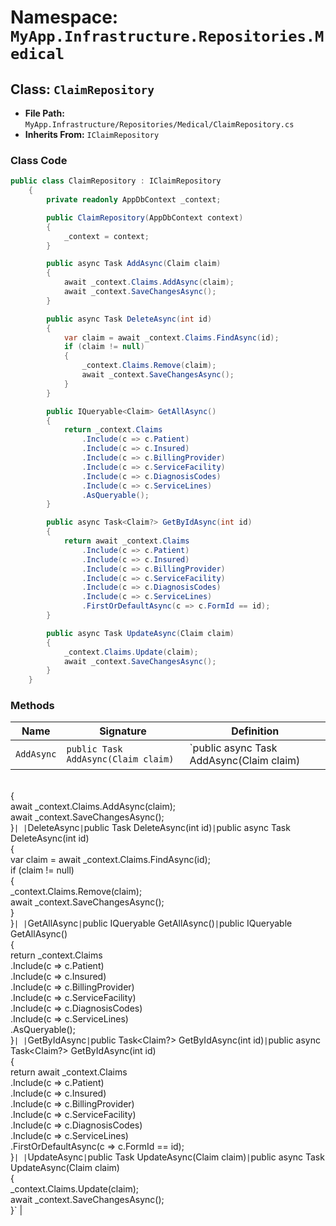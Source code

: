 # Namespace: `MyApp.Infrastructure.Repositories.Medical`

## Class: `ClaimRepository`

- **File Path:** `MyApp.Infrastructure/Repositories/Medical/ClaimRepository.cs`
- **Inherits From:** `IClaimRepository`

### Class Code

```csharp
public class ClaimRepository : IClaimRepository
    {
        private readonly AppDbContext _context;

        public ClaimRepository(AppDbContext context)
        {
            _context = context;
        }

        public async Task AddAsync(Claim claim)
        {
            await _context.Claims.AddAsync(claim);
            await _context.SaveChangesAsync();
        }

        public async Task DeleteAsync(int id)
        {
            var claim = await _context.Claims.FindAsync(id);
            if (claim != null)
            {
                _context.Claims.Remove(claim);
                await _context.SaveChangesAsync();
            }
        }

        public IQueryable<Claim> GetAllAsync()
        {
            return _context.Claims
                .Include(c => c.Patient)
                .Include(c => c.Insured)
                .Include(c => c.BillingProvider)
                .Include(c => c.ServiceFacility)
                .Include(c => c.DiagnosisCodes)
                .Include(c => c.ServiceLines)
                .AsQueryable();
        }

        public async Task<Claim?> GetByIdAsync(int id)
        {
            return await _context.Claims
                .Include(c => c.Patient)
                .Include(c => c.Insured)
                .Include(c => c.BillingProvider)
                .Include(c => c.ServiceFacility)
                .Include(c => c.DiagnosisCodes)
                .Include(c => c.ServiceLines)
                .FirstOrDefaultAsync(c => c.FormId == id);
        }

        public async Task UpdateAsync(Claim claim)
        {
            _context.Claims.Update(claim);
            await _context.SaveChangesAsync();
        }
    }
```

### Methods

| Name | Signature | Definition |
|------|-----------|-------------|
| `AddAsync` | `public Task AddAsync(Claim claim)` | `public async Task AddAsync(Claim claim)<br>        {<br>            await _context.Claims.AddAsync(claim);<br>            await _context.SaveChangesAsync();<br>        }` |
| `DeleteAsync` | `public Task DeleteAsync(int id)` | `public async Task DeleteAsync(int id)<br>        {<br>            var claim = await _context.Claims.FindAsync(id);<br>            if (claim != null)<br>            {<br>                _context.Claims.Remove(claim);<br>                await _context.SaveChangesAsync();<br>            }<br>        }` |
| `GetAllAsync` | `public IQueryable<Claim> GetAllAsync()` | `public IQueryable<Claim> GetAllAsync()<br>        {<br>            return _context.Claims<br>                .Include(c => c.Patient)<br>                .Include(c => c.Insured)<br>                .Include(c => c.BillingProvider)<br>                .Include(c => c.ServiceFacility)<br>                .Include(c => c.DiagnosisCodes)<br>                .Include(c => c.ServiceLines)<br>                .AsQueryable();<br>        }` |
| `GetByIdAsync` | `public Task<Claim?> GetByIdAsync(int id)` | `public async Task<Claim?> GetByIdAsync(int id)<br>        {<br>            return await _context.Claims<br>                .Include(c => c.Patient)<br>                .Include(c => c.Insured)<br>                .Include(c => c.BillingProvider)<br>                .Include(c => c.ServiceFacility)<br>                .Include(c => c.DiagnosisCodes)<br>                .Include(c => c.ServiceLines)<br>                .FirstOrDefaultAsync(c => c.FormId == id);<br>        }` |
| `UpdateAsync` | `public Task UpdateAsync(Claim claim)` | `public async Task UpdateAsync(Claim claim)<br>        {<br>            _context.Claims.Update(claim);<br>            await _context.SaveChangesAsync();<br>        }` |

